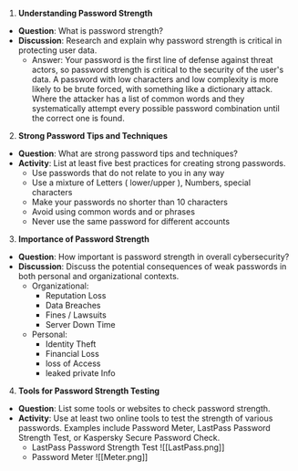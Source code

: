 
1. **Understanding Password Strength**

- **Question**: What is password strength?
- **Discussion**: Research and explain why password strength is critical in protecting user data.
	- Answer: Your password is the first line of defense against threat actors, so password strength is critical to the security of the user's data. A password with low characters and low complexity is more likely to be brute forced, with something like a dictionary attack. Where the attacker has a list of common words and they systematically attempt every possible password combination until the correct one is found.

2. **Strong Password Tips and Techniques**

- **Question**: What are strong password tips and techniques?
- **Activity**: List at least five best practices for creating strong passwords.
	- Use passwords that do not relate to you in any way
	- Use a mixture of Letters ( lower/upper ), Numbers, special characters
	- Make your passwords no shorter than 10 characters
	- Avoid using common words and or phrases
	- Never use the same password for different accounts

3. **Importance of Password Strength**

- **Question**: How important is password strength in overall cybersecurity?
- **Discussion**: Discuss the potential consequences of weak passwords in both personal and organizational contexts.
	- Organizational:
		- Reputation Loss
		- Data Breaches
		- Fines / Lawsuits
		- Server Down Time
	- Personal: 
		- Identity Theft
		- Financial Loss
		- loss of Access
		- leaked private Info
	

4. **Tools for Password Strength Testing**

- **Question**: List some tools or websites to check password strength.
- **Activity**: Use at least two online tools to test the strength of various passwords. Examples include Password Meter, LastPass Password Strength Test, or Kaspersky Secure Password Check.
	- LastPass Password Strength Test
		![[LastPass.png]]
	- Password Meter
		![[Meter.png]]
